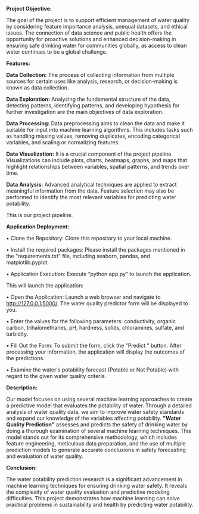 **Project Objective:**

The goal of the project is to support efficient management of water quality by considering feature importance analysis, unequal datasets, and ethical issues. The connection of data science and public health offers the opportunity for proactive solutions and enhanced decision-making in ensuring safe drinking water for communities globally, as access to clean water continues to be a global challenge.  

**Features:**

**Data Collection:** The process of collecting information from multiple sources for certain uses like analysis, research, or decision-making is known as data collection. 

**Data Exploration:** Analyzing the fundamental structure of the data, detecting patterns, identifying patterns, and developing hypothesis for further investigation are the main objectives of data exploration.

**Data Processing:** Data preprocessing aims to clean the data and make it suitable for input into machine learning algorithms. This includes tasks such as handling missing values, removing duplicates, encoding categorical variables, and scaling or normalizing features. 

**Data Visualization:** It is a crucial component of the project pipeline. Visualizations can include plots, charts, heatmaps, graphs, and maps that highlight relationships between variables, spatial patterns, and trends over time.

**Data Analysis:** Advanced analytical techniques are applied to extract meaningful information from the data. Feature selection may also be performed to identify the most relevant variables for predicting water potability.

This is our project pipeline.

**Application Deployment:**

•	Clone the Repository: Clone this repository to your local machine.

•	Install the required packages: Please install the packages mentioned in the "requirements.txt" file, including seaborn, pandas, and matplotlib.pyplot.

•	Application Execution: Execute “python app.py” to launch the application.

This will launch the application:

•	Open the Application: Launch a web browser and navigate to http://127.0.0.1:5000/. The water quality predictor form will be displayed to you. 

•	Enter the values for the following parameters: conductivity, organic carbon, trihalomethanes, pH, hardness, solids, chloramines, sulfate, and turbidity. 

•	Fill Out the Form: To submit the form, click the "Predict " button. After processing your information, the application will display the outcomes of the predictions.

•	Examine the water's potability forecast (Potable or Not Potable) with regard to the given water quality criteria.

**Description:**

Our model focuses on using several machine learning approaches to create a predictive model that evaluates the potability of water.
Through a detailed analysis of water quality data, we aim to improve water safety standards and expand our knowledge of the variables affecting potability. 
**"Water Quality Prediction"** assesses and predicts the safety of drinking water by doing a thorough examination of several machine learning techniques. This model stands out for its comprehensive methodology, which includes feature engineering, meticulous data preparation, and the use of multiple prediction models to generate accurate conclusions in safety forecasting and evaluation of water quality.

**Conclusion:**

The water potability prediction research is a significant advancement in machine learning techniques for ensuring drinking water safety. It reveals the complexity of water quality evaluation and predictive modeling difficulties. This project demonstrates how machine learning can solve practical problems in sustainability and health by predicting water potability.






